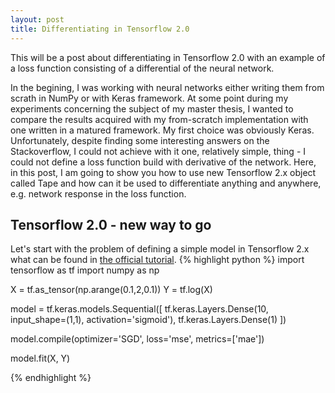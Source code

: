 ```yaml
---
layout: post
title: Differentiating in Tensorflow 2.0
---
```


This will be a post about differentiating in Tensorflow 2.0 with an example of a loss function consisting of a differential of the neural network.

In the begining, I was working with neural networks either writing them from scrath in NumPy or with Keras framework. At some point during my experiments concerning the subject of my master thesis, I wanted to compare the results acquired with my from-scratch implementation with one written in a matured framework. My first choice was obviously Keras. Unfortunately, despite finding some interesting answers on the Stackoverflow, I could not achieve with it one, relatively simple, thing - I could not define a loss function build with derivative of the network. Here, in this post, I am going to show you how to use new Tensorflow 2.x object called Tape and how can it be used to differentiate anything and anywhere, e.g. network response in the loss function.

## Tensorflow 2.0 - new way to go

Let's start with the problem of defining a simple model in Tensorflow 2.x what can be found in [the official tutorial](https://www.tensorflow.org/tutorials/quickstart/beginner).
{% highlight python %}
import tensorflow as tf
import numpy as np

X = tf.as_tensor(np.arange(0.1,2,0.1))
Y = tf.log(X)


model = tf.keras.models.Sequential([
    tf.keras.Layers.Dense(10, input_shape=(1,1), activation='sigmoid'),
    tf.keras.Layers.Dense(1)
])

model.compile(optimizer='SGD', loss='mse', metrics=['mae'])

model.fit(X, Y)

{% endhighlight %}
